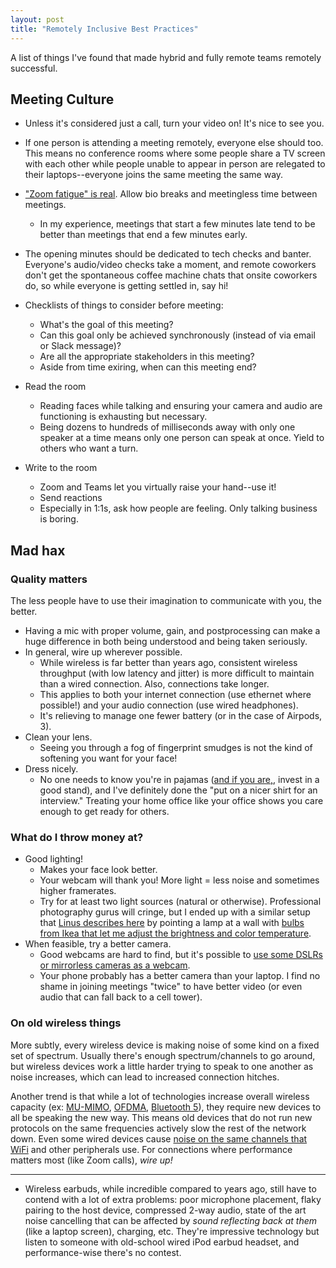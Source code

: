 ```yaml
---
layout: post
title: "Remotely Inclusive Best Practices"
---
```


A list of things I've found that made hybrid and fully remote teams remotely successful.

## Meeting Culture
* Unless it's considered just a call, turn your video on! It's nice to see you.

* If one person is attending a meeting remotely, everyone else should too. This means no conference rooms where some people share a TV screen with each other while people unable to appear in person are relegated to their laptops--everyone joins the same meeting the same way.

* ["Zoom fatigue" is real](https://ideas.ted.com/zoom-fatigue-is-real-heres-why-video-calls-are-so-draining/). Allow bio breaks and meetingless time between meetings.
  * In my experience, meetings that start a few minutes late tend to be better than meetings that end a few minutes early.

* The opening minutes should be dedicated to tech checks and banter. Everyone's audio/video checks take a moment, and remote coworkers don't get the spontaneous coffee machine chats that onsite coworkers do, so while everyone is getting settled in, say hi!

* Checklists of things to consider before meeting:
  * What's the goal of this meeting?
  * Can this goal only be achieved synchronously (instead of via email or Slack message)?
  * Are all the appropriate stakeholders in this meeting?
  * Aside from time exiring, when can this meeting end?

* Read the room
  * Reading faces while talking and ensuring your camera and audio are functioning is exhausting but necessary.
  * Being dozens to hundreds of milliseconds away with only one speaker at a time means only one person can speak at once. Yield to others who want a turn.

* Write to the room
  * Zoom and Teams let you virtually raise your hand--use it!
  * Send reactions
  * Especially in 1:1s, ask how people are feeling. Only talking business is boring.

## Mad hax
  
### Quality matters
The less people have to use their imagination to communicate with you, the better.

* Having a mic with proper volume, gain, and postprocessing can make a huge difference in both being understood and being taken seriously.
* In general, wire up wherever possible.
  * While wireless is far better than years ago, consistent wireless throughput (with low latency and jitter) is more difficult to maintain than a wired connection. Also, connections take longer.
  * This applies to both your internet connection (use ethernet where possible!) and your audio connection (use wired headphones).
  * It's relieving to manage one fewer battery (or in the case of Airpods, 3).
* Clean your lens.
  * Seeing you through a fog of fingerprint smudges is not the kind of softening you want for your face!
* Dress nicely.
  * No one needs to know you're in pajamas ([and if you are,](https://www.youtube.com/watch?v=Ph8RpxjrPYE), invest in a good stand), and I've definitely done the "put on a nicer shirt for an interview." Treating your home office like your office shows you care enough to get ready for others.

### What do I throw money at?
* Good lighting!
  * Makes your face look better.
  * Your webcam will thank you! More light = less noise and sometimes higher framerates.
  * Try for at least two light sources (natural or otherwise). Professional photography gurus will cringe, but I ended up with a similar setup that [Linus describes here](https://youtu.be/L6ZJaKqALgM?t=216) by pointing a lamp at a wall with [bulbs from Ikea that let me adjust the brightness and color temperature](https://www.ikea.com/us/en/p/tradfri-remote-control-kit-white-spectrum-50460042/).
* When feasible, try a better camera.
  * Good webcams are hard to find, but it's possible to [use some DSLRs or mirrorless cameras as a webcam](https://www.usa.canon.com/internet/portal/us/home/support/self-help-center/eos-webcam-utility/).
  * Your phone probably has a better camera than your laptop. I find no shame in joining meetings "twice" to have better video (or even audio that can fall back to a cell tower).

### On old wireless things

More subtly, every wireless device is making noise of some kind on a fixed set of spectrum. Usually there's enough spectrum/channels to go around, but wireless devices work a little harder trying to speak to one another as noise increases, which can lead to increased connection hitches.

Another trend is that while a lot of technologies increase overall wireless capacity (ex: [MU-MIMO](https://en.wikipedia.org/wiki/Multi-user_MIMO), [OFDMA](https://en.wikipedia.org/wiki/Orthogonal_frequency-division_multiple_access), [Bluetooth 5](https://en.wikipedia.org/wiki/Bluetooth#Bluetooth_5)), they require new devices to all be speaking the new way. This means old devices that do not run new protocols on the same frequencies actively slow the rest of the network down. Even some wired devices cause [noise on the same channels that WiFi](https://www.intel.com/content/www/us/en/products/docs/io/universal-serial-bus/usb3-frequency-interference-paper.html) and other peripherals use. For connections where performance matters most (like Zoom calls), _wire up!_

---------
  * Wireless earbuds, while incredible compared to years ago, still have to contend with a lot of extra problems: poor microphone placement, flaky pairing to the host device, compressed 2-way audio, state of the art noise cancelling that can be affected by *sound reflecting back at them* (like a laptop screen), charging, etc. They're impressive technology but listen to someone with old-school wired iPod earbud headset, and performance-wise there's no contest.
